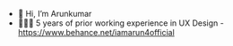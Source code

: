 - 👋 Hi, I’m Arunkumar
- 👨🏾‍💻 5 years of prior working experience in UX Design - https://www.behance.net/iamarun4official

<!---
arunkumar-ml-ai/arunkumar-ml-ai is a ✨ special ✨ repository because its `README.md` (this file) appears on your GitHub profile.
You can click the Preview link to take a look at your changes.
--->

